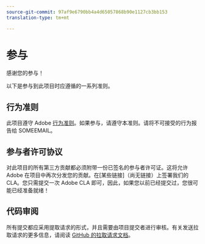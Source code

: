 ```yaml
---
source-git-commit: 97af9e6790bb4a4d65057868b90e1127cb3bb153
translation-type: tm+mt

---
```

# 参与

感谢您的参与！

以下是参与到此项目时应遵循的一系列准则。

## 行为准则

此项目遵守 Adobe [行为准则](https://git.corp.adobe.com/OpenSourceAdvisoryBoard/starter-repo/blob/master/code-of-conduct.md)。如果参与，请遵守本准则。请将不可接受的行为报告给 SOMEEMAIL。

## 参与者许可协议

对此项目的所有第三方贡献都必须附带一份已签名的参与者许可证。这将允许 Adobe 在项目中再次分发您的贡献。在[某些链接]（尚无链接）上签署我们的 CLA。您只需提交一次 Adobe CLA 即可，因此，如果您以前已经提交过，您很可能已经准备就绪！

## 代码审阅

所有提交都应采用提取请求的形式，并且需要由项目提交者进行审核。有关发送拉取请求的更多信息，请阅读 [GitHub 的拉取请求文档](https://help.github.com/articles/about-pull-requests/)。

